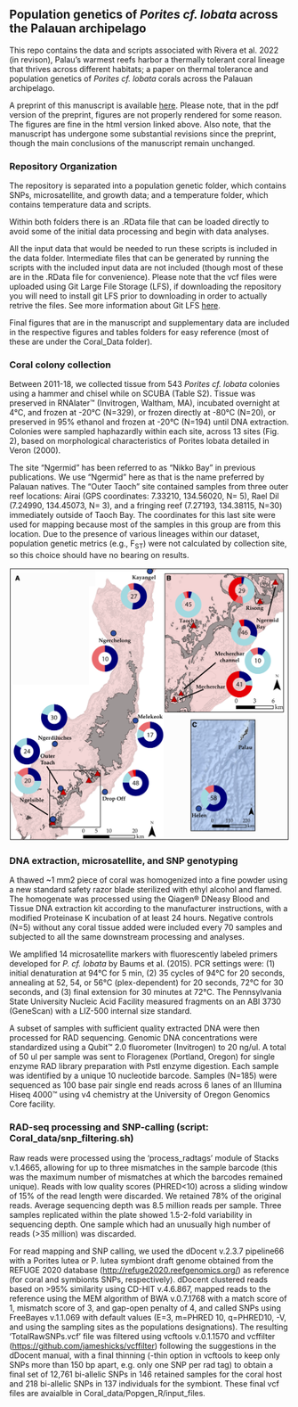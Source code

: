 ## Population genetics of *Porites cf. lobata* across the Palauan archipelago 
This repo contains the data and scripts associated with Rivera et al. 2022 (in revison), Palau’s warmest reefs harbor a thermally tolerant coral lineage that thrives across different habitats; a paper on thermal tolerance and population genetics of *Porites cf. lobata* corals across the Palauan archipelago. 

A preprint of this manuscript is available [here](https://www.researchsquare.com/article/rs-1190526/v1). Please note, that in the pdf version of the preprint, figures are not properly rendered for some reason. The figures are fine in the html version linked above. Also note, that the manuscript has undergone some substantial revisions since the preprint, though the main conclusions of the manuscript remain unchanged. 

### Repository Organization 
The repository is separated into a population genetic folder, which contains SNPs, microsatellite, and growth data; and a 
temperature folder, which contains temperature data and scripts. 

Within both folders there is an .RData file that can be loaded directly to avoid some of the initial data processing and begin 
with data analyses. 

All the input data that would be needed to run these scripts is included in the data folder. Intermediate files that can be 
generated by running the scripts with the included input data are not included (though most of these are in the .RData file for convenience). Please note that the vcf files were uploaded using Git Large File Storage (LFS), if downloading the repository you will need to install git LFS prior to downloading in order to actually retrive the files. See more information about Git LFS [here](https://docs.github.com/en/repositories/working-with-files/managing-large-files/about-git-large-file-storage). 

Final figures that are in the manuscript and supplementary data are included in the respective figures and tables folders for easy reference (most of these are under the Coral_Data folder).

### Coral colony collection 
Between 2011-18, we collected tissue from 543 *Porites cf. lobata* colonies using a hammer and chisel while on SCUBA (Table S2). Tissue was preserved in RNAlater™ (Invitrogen, Waltham, MA), incubated overnight at 4°C, and frozen at -20°C (N=329), or frozen directly at -80°C (N=20), or preserved in 95% ethanol and frozen at -20°C (N=194) until DNA extraction. Colonies were sampled haphazardly within each site, across 13 sites (Fig. 2), based on morphological characteristics of Porites lobata detailed in Veron (2000).  

The site “Ngermid” has been referred to as “Nikko Bay” in previous publications. We use “Ngermid” here as that is the name preferred by Palauan natives. The “Outer Taoch” site contained samples from three outer reef locations: Airai (GPS coordinates: 7.33210, 134.56020, N= 5), Rael Dil (7.24990, 134.45073, N= 3), and a fringing reef (7.27193, 134.38115, N=30) immediately outside of Taoch Bay. The coordinates for this last site were used for mapping because most of the samples in this group are from this location. Due to the presence of various lineages within our dataset, population genetic metrics (e.g., F<sub>ST</sub>) were not calculated by collection site, so this choice should have no bearing on results.  

![Map of sampling sites](https://github.com/hrivera28/Palau_porites/blob/main/Coral_data/Popgen_R/figures/fig2/Palau_Sites_All_data_donuts_inferred_linages.png)

### DNA extraction, microsatellite, and SNP genotyping
A thawed ~1 mm2 piece of coral was homogenized into a fine powder using a new standard safety razor blade sterilized with ethyl alcohol and flamed. The homogenate was processed using the Qiagen® DNeasy Blood and Tissue DNA extraction kit according to the manufacturer instructions, with a modified Proteinase K incubation of at least 24 hours. Negative controls (N=5) without any coral tissue added were included every 70 samples and subjected to all the same downstream processing and analyses. 

We amplified 14 microsatellite markers with fluorescently labeled primers developed for *P. cf. lobata* by Baums et al. (2015). PCR settings were: (1) initial denaturation at 94°C for 5 min, (2) 35 cycles of 94°C for 20 seconds, annealing at 52, 54, or 56°C (plex-dependent) for 20 seconds, 72°C for 30 seconds, and (3) final extension for 30 minutes at 72°C. The Pennsylvania State University Nucleic Acid Facility measured fragments on an ABI 3730 (GeneScan) with a LIZ-500 internal size standard.

A subset of samples with sufficient quality extracted DNA were then processed for RAD sequencing. Genomic DNA concentrations were standardized using a Qubit™ 2.0 fluorometer (Invitrogen) to 20 ng/ul. A total of 50 ul per sample was sent to Floragenex (Portland, Oregon) for single enzyme RAD library preparation with PstI enzyme digestion. Each sample was identified by a unique 10 nucleotide barcode. Samples (N=185) were sequenced as 100 base pair single end reads across 6 lanes of an Illumina Hiseq 4000™ using v4 chemistry at the University of Oregon Genomics Core facility. 

### RAD-seq processing and SNP-calling (script: Coral_data/snp_filtering.sh)
Raw reads were processed using the ‘process_radtags’ module of Stacks v.1.4665, allowing for up to three mismatches in the sample barcode (this was the maximum number of mismatches at which the barcodes remained unique). Reads with low quality scores (PHRED<10) across a sliding window of 15% of the read length were discarded. We retained 78% of the original reads. Average sequencing depth was 8.5 million reads per sample. Three samples replicated within the plate showed 1.5-2-fold variability in sequencing depth. One sample which had an unusually high number of reads (>35 million) was discarded. 

For read mapping and SNP calling, we used the dDocent v.2.3.7 pipeline66 with a Porites lutea or P. lutea symbiont draft genome obtained from the REFUGE 2020 database (http://refuge2020.reefgenomics.org/) as reference (for coral and symbionts SNPs, respectively). dDocent clustered reads based on >95% similarity using CD-HIT v.4.6.867, mapped reads to the reference using the MEM algorithm of BWA v.0.7.1768 with a match score of 1, mismatch score of 3, and gap-open penalty of 4, and called SNPs using FreeBayes v.1.1.069 with default values (E=3, m=PHRED 10, q=PHRED10, -V, and using the sampling sites as the populations designations). The resulting ‘TotalRawSNPs.vcf’ file was filtered using vcftools v.0.1.1570 and vcffilter (https://github.com/jameshicks/vcffilter) following the suggestions in the dDocent manual, with a final thinning (-thin option in vcftools to keep only SNPs more than 150 bp apart, e.g. only one SNP per rad tag) to obtain a final set of 12,761 bi-allelic SNPs in 146 retained samples for the coral host and 218 bi-allelic SNPs in 137 individuals for the symbiont. These final vcf files are avaialble in Coral_data/Popgen_R/input_files. 







